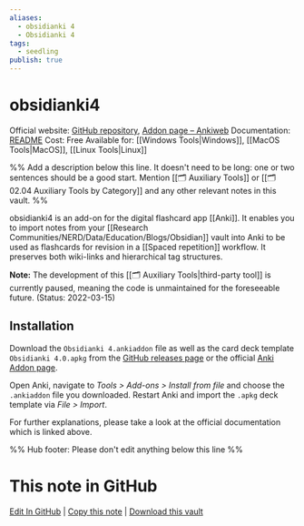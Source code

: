 ```yaml
---
aliases:
  - obsidianki 4
  - Obsidianki 4
tags:
  - seedling
publish: true
---
```


# obsidianki4

Official website: [GitHub repository](https://github.com/wxxedu/obsidianki4), [Addon page – Ankiweb](https://ankiweb.net/shared/info/620260832)
Documentation: [README](https://github.com/wxxedu/obsidianki4/blob/main/README.md)
Cost: Free
Available for: [[Windows Tools|Windows]], [[MacOS Tools|MacOS]], [[Linux Tools|Linux]]

%% Add a description below this line. It doesn't need to be long: one or two sentences should be a good start. Mention [[🗂️ Auxiliary Tools]] or [[🗂️ 02.04 Auxiliary Tools by Category]] and any other relevant notes in this vault. %%

obsidianki4 is an add-on for the digital flashcard app [[Anki]]. It enables you to import notes from your [[Research Communities/NERD/Data/Education/Blogs/Obsidian]] vault into Anki to be used as flashcards for revision in a [[Spaced repetition]] workflow. It preserves both wiki-links and hierarchical tag structures.

**Note:** The development of this [[🗂️ Auxiliary Tools|third-party tool]] is currently paused, meaning the code is unmaintained for the foreseeable future. (Status: 2022-03-15)

## Installation
Download the `Obsidianki 4.ankiaddon` file as well as the card deck template `Obsidianki 4.0.apkg` from the [GitHub releases page](https://github.com/wxxedu/obsidianki4/releases) or the official [Anki Addon page](https://ankiweb.net/shared/info/620260832).

Open Anki, navigate to *Tools > Add-ons > Install from file* and choose the `.ankiaddon` file you downloaded. Restart Anki and import the `.apkg` deck template via *File > Import*.

For further explanations, please take a look at the official documentation which is linked above.

%% Hub footer: Please don't edit anything below this line %%

# This note in GitHub

<span class="git-footer">[Edit In GitHub](https://github.dev/obsidian-community/obsidian-hub/blob/main/02%20-%20Community%20Expansions/02.05%20All%20Community%20Expansions/Auxiliary%20Tools/obsidianki4.md "git-hub-edit-note") | [Copy this note](https://raw.githubusercontent.com/obsidian-community/obsidian-hub/main/02%20-%20Community%20Expansions/02.05%20All%20Community%20Expansions/Auxiliary%20Tools/obsidianki4.md "git-hub-copy-note") | [Download this vault](https://github.com/obsidian-community/obsidian-hub/archive/refs/heads/main.zip "git-hub-download-vault") </span>
